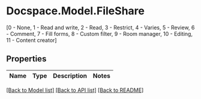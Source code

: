 # Docspace.Model.FileShare
[0 - None, 1 - Read and write, 2 - Read, 3 - Restrict, 4 - Varies, 5 - Review, 6 - Comment, 7 - Fill forms, 8 - Custom filter, 9 - Room manager, 10 - Editing, 11 - Content creator]

## Properties

Name | Type | Description | Notes
------------ | ------------- | ------------- | -------------

[[Back to Model list]](../README.md#documentation-for-models) [[Back to API list]](../README.md#documentation-for-api-endpoints) [[Back to README]](../README.md)

